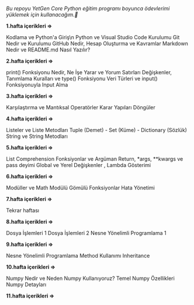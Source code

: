 *Bu repoyu YetGen Core Python eğitim programı boyunca ödevlerimi yüklemek için kullanacağım.🚀*

**1.hafta içerikleri =>**

Kodlama ve Python'a Giriş\n
Python ve Visual Studio Code Kurulumu
Git Nedir ve Kurulumu
GitHub Nedir, Hesap Oluşturma ve Kavramlar
Markdown Nedir ve README.md Nasıl Yazılır?

**2.hafta içerikleri =>**

print() Fonksiyonu Nedir, Ne İşe Yarar ve Yorum Satırları
Değişkenler, Tanımlama Kuralları ve type() Fonksiyonu
Veri Türleri ve input() Fonksiyonuyla Input Alma

**3.hafta içerikleri =>**

Karşılaştırma ve Mantıksal Operatörler
Karar Yapıları
Döngüler

**4.hafta içerikleri =>**

Listeler ve Liste Metodları
Tuple (Demet) - Set (Küme) - Dictionary (Sözlük)
String ve String Metodları

**5.hafta içerikleri =>**

List Comprehension
Fonksiyonlar ve Argüman 
Return, *args, **kwargs ve pass deyimi
Global ve Yerel Değişkenler , Lambda Gösterimi

**6.hafta içerikleri =>**

Modüller ve Math Modülü
Gömülü Fonksiyonlar
Hata Yönetimi

**7.hafta içerikleri =>**

Tekrar haftası

**8.hafta içerikleri =>**

Dosya İşlemleri 1
Dosya İşlemleri 2
Nesne Yönelimli Programlama 1

**9.hafta içerikleri =>**

Nesne Yönelimli Programlama Method Kullanımı
Inheritance

**10.hafta içerikleri =>**

Numpy Nedir ve Neden Numpy Kullanıyoruz?
Temel Numpy Özellikleri
Numpy Detayları

**11.hafta içerikleri =>**


